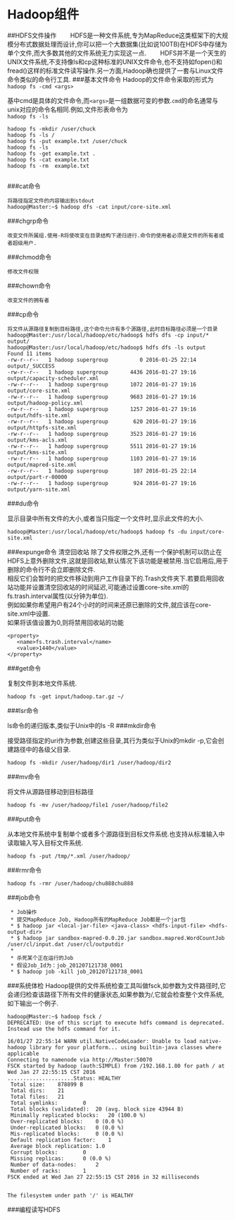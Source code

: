 # Hadoop组件

##HDFS文件操作
&#160; &#160; &#160; &#160;HDFS是一种文件系统,专为MapReduce这类框架下的大规模分布式数据处理而设计,你可以把一个大数据集(比如说100TB)在HDFS中存储为单个文件,而大多数其他的文件系统无力实现这一点.
&#160; &#160; &#160; &#160;HDFS并不是一个天生的UNIX文件系统,不支持像ls和cp这种标准的UNIX文件命令,也不支持如fopen()和fread()这样的标准文件读写操作.另一方面,Hadoop确也提供了一套与Linux文件命令类似的命令行工具.
###基本文件命令
Hadoop的文件命令采取的形式为
```hadoop fs -cmd <args>```  

基中cmd是具体的文件命令,而```<args>```是一组数据可变的参数.```cmd```的命名通常与unix对应的命令名相同.例如,文件形表命令为  
```hadoop fs -ls```  
```
hadoop fs -mkdir /user/chuck
hadoop fs -ls /
hadoop fs -put example.txt /user/chuck
hadoop fs -ls
hadoop fs -get example.txt .
hadoop fs -cat example.txt
hadoop fs -rm  example.txt


```
###cat命令
```
将路径指定文件的内容输出到stdout
hadoop@Master:~$ hadoop dfs -cat input/core-site.xml
```
###chgrp命令
```
改变文件所属组.使用-R将使改变在目录结构下递归进行.命令的使用者必须是文件的所有者或者超级用户.
```
###chmod命令
```
修改文件权限
```
###chown命令
```
改变文件的拥有者
```
###cp命令

```
将文件从源路径复制到目标路径,这个命令允许有多个源路径,此时目标路径必须是一个目录
hadoop@Master:/usr/local/hadoop/etc/hadoop$ hdfs dfs -cp input/* output/
hadoop@Master:/usr/local/hadoop/etc/hadoop$ hdfs dfs -ls output
Found 11 items
-rw-r--r--   1 hadoop supergroup          0 2016-01-25 22:14 output/_SUCCESS
-rw-r--r--   1 hadoop supergroup       4436 2016-01-27 19:16 output/capacity-scheduler.xml
-rw-r--r--   1 hadoop supergroup       1072 2016-01-27 19:16 output/core-site.xml
-rw-r--r--   1 hadoop supergroup       9683 2016-01-27 19:16 output/hadoop-policy.xml
-rw-r--r--   1 hadoop supergroup       1257 2016-01-27 19:16 output/hdfs-site.xml
-rw-r--r--   1 hadoop supergroup        620 2016-01-27 19:16 output/httpfs-site.xml
-rw-r--r--   1 hadoop supergroup       3523 2016-01-27 19:16 output/kms-acls.xml
-rw-r--r--   1 hadoop supergroup       5511 2016-01-27 19:16 output/kms-site.xml
-rw-r--r--   1 hadoop supergroup       1103 2016-01-27 19:16 output/mapred-site.xml
-rw-r--r--   1 hadoop supergroup        107 2016-01-25 22:14 output/part-r-00000
-rw-r--r--   1 hadoop supergroup        924 2016-01-27 19:16 output/yarn-site.xml

```
###du命令

显示目录中所有文件的大小,或者当只指定一个文件时,显示此文件的大小.
```
hadoop@Master:/usr/local/hadoop/etc/hadoop$ hadoop fs -du input/core-site.xml
```
###expunge命令
清空回收站
除了文件权限之外,还有一个保护机制可以防止在HDFS上意外删除文件,这就是回收站,默认情况下该功能是被禁用.当它启用后,用于删除的命令行不会立即删除文件.  
相反它们会暂时的把文件移动到用户工作目录下的.Trash文件夹下.若要启用回收站功能并设置清空回收站的时间延迟,可能通过设置core-site.xml的fs.trash.interval属性(以分钟为单位).    
例如如果你希望用户有24个小时的时间来还原已删除的文件,就应该在core-site.xml中设置.  
如果将该值设置为0,则将禁用回收站的功能

```
<property>
   <name>fs.trash.interval</name>
   <value>1440</value>
</property>
```


###get命令

复制文件到本地文件系统.
```
hadoop fs -get input/hadoop.tar.gz ~/
```

###lsr命令

ls命令的递归版本,类似于Unix中的ls -R
###mkdir命令

接受路径指定的uri作为参数,创建这些目录,其行为类似于Unix的mkdir -p,它会创建路径中的各级父目录.
```
hadoop fs -mkdir /user/hadoop/dir1 /user/hadoop/dir2

```
###mv命令

将文件从源路径移动到目标路径
```
hadoop fs -mv /user/hadoop/file1 /user/hadoop/file2
```
###put命令

从本地文件系统中复制单个或者多个源路径到目标文件系统.也支持从标准输入中读取输入写入目标文件系统.
```
hadoop fs -put /tmp/*.xml /user/hadoop/
```

###rmr命令
```
hadoop fs -rmr /user/hadoop/chu888chu888
```
###job命令

```
 * Job操作
 * 提交MapReduce Job, Hadoop所有的MapReduce Job都是一个jar包
 * $ hadoop jar <local-jar-file> <java-class> <hdfs-input-file> <hdfs-output-dir>
 * $ hadoop jar sandbox-mapred-0.0.20.jar sandbox.mapred.WordCountJob /user/cl/input.dat /user/cl/outputdir
 *
 * 杀死某个正在运行的Job
 * 假设Job_Id为：job_201207121738_0001
 * $ hadoop job -kill job_201207121738_0001
```

###系统体检
Hadoop提供的文件系统检查工具叫做fsck,如参数为文件路径时,它会递归检查该路径下所有文件的健康状态,如果参数为/,它就会检查整个文件系统,如下输出一个例子.
```
hadoop@Master:~$ hadoop fsck /
DEPRECATED: Use of this script to execute hdfs command is deprecated.
Instead use the hdfs command for it.

16/01/27 22:55:14 WARN util.NativeCodeLoader: Unable to load native-hadoop library for your platform... using builtin-java classes where applicable
Connecting to namenode via http://Master:50070
FSCK started by hadoop (auth:SIMPLE) from /192.168.1.80 for path / at Wed Jan 27 22:55:15 CST 2016
.....................Status: HEALTHY
 Total size:	878899 B
 Total dirs:	21
 Total files:	21
 Total symlinks:		0
 Total blocks (validated):	20 (avg. block size 43944 B)
 Minimally replicated blocks:	20 (100.0 %)
 Over-replicated blocks:	0 (0.0 %)
 Under-replicated blocks:	0 (0.0 %)
 Mis-replicated blocks:		0 (0.0 %)
 Default replication factor:	1
 Average block replication:	1.0
 Corrupt blocks:		0
 Missing replicas:		0 (0.0 %)
 Number of data-nodes:		2
 Number of racks:		1
FSCK ended at Wed Jan 27 22:55:15 CST 2016 in 32 milliseconds


The filesystem under path '/' is HEALTHY

```
###编程读写HDFS
